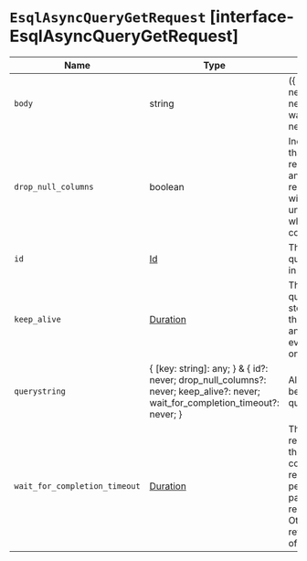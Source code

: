 # `EsqlAsyncQueryGetRequest` [interface-EsqlAsyncQueryGetRequest]

| Name | Type | Description |
| - | - | - |
| `body` | string | ({ [key: string]: any; } & { id?: never; drop_null_columns?: never; keep_alive?: never; wait_for_completion_timeout?: never; }) | All values in `body` will be added to the request body. |
| `drop_null_columns` | boolean | Indicates whether columns that are entirely `null` will be removed from the `columns` and `values` portion of the results. If `true`, the response will include an extra section under the name `all_columns` which has the name of all the columns. |
| `id` | [Id](./Id.md) | The unique identifier of the query. A query ID is provided in the ES|QL async query API response for a query that does not complete in the designated time. A query ID is also provided when the request was submitted with the `keep_on_completion` parameter set to `true`. |
| `keep_alive` | [Duration](./Duration.md) | The period for which the query and its results are stored in the cluster. When this period expires, the query and its results are deleted, even if the query is still ongoing. |
| `querystring` | { [key: string]: any; } & { id?: never; drop_null_columns?: never; keep_alive?: never; wait_for_completion_timeout?: never; } | All values in `querystring` will be added to the request querystring. |
| `wait_for_completion_timeout` | [Duration](./Duration.md) | The period to wait for the request to finish. By default, the request waits for complete query results. If the request completes during the period specified in this parameter, complete query results are returned. Otherwise, the response returns an `is_running` value of `true` and no results. |
